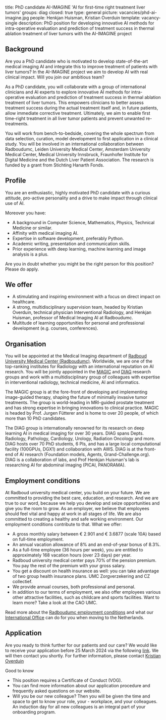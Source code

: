 title: PhD candidate AI-IMAGINE 'AI for first-time right treatment liver tumors'
groups: diag
closed: true
type: general
picture: vacancies/phd-ai-imagine.jpg
people: Henkjan Huisman, Kristian Overduin
template: vacancy-single
description: PhD position for developing innovative AI methods for intra-operative evaluation and prediction of treatment success in thermal ablation treatment of liver tumors with the AI-IMAGINE project

## Background
Are you a PhD candidate who is motivated to develop state-of-the-art medical imaging AI and integrate this to improve treatment of patients with liver tumors? In the AI-IMAGINE project we aim to develop AI with real clinical impact. Will you join our ambitious team? 

As a PhD candidate, you will collaborate with a group of international clinicians and AI experts to explore innovative AI methods for intra-operative evaluation and prediction of treatment success in thermal ablation treatment of liver tumors. This empowers clinicians to better assess treatment success during the actual treatment itself and, in future patients, allow immediate corrective treatment. Ultimately, we aim to enable first time-right treatment in all liver tumor patients and prevent unwanted re-treatments.

You will work from bench-to-bedside, covering the whole spectrum from data selection, curation, model development to first application in a clinical study. You will be involved in an international collaboration between Radboudumc, Leiden University Medical Center, Amsterdam University Medical Center, Medical University Innsbruck, Fraunhofer Institute for Digital Medicine and the Dutch Liver Patient Association. The research is funded by a grant from Stichting Hanarth Fonds.

## Profile
You are an enthusiastic, highly motivated PhD candidate with a curious attitude, pro-active personality and a drive to make impact through clinical use of AI.

Moreover you have:

- A background in Computer Science, Mathematics, Physics, Technical Medicine or similar.
- Affinity with medical imaging AI. 
- Expertise in software development, preferably Python. 
- Academic writing, presentation and communication skills.
- Prior experience with deep learning, machine learning and image analysis is a plus. 

Are you in doubt whether you might be the right person for this position? Please do apply.

## We offer
- A stimulating and inspiring environment with a focus on direct impact on healthcare.
- A strong, multidisciplinary supervision team, headed by Kristian Overduin, technical physician Interventional Radiology, and Henkjan Huisman, professor of Medical Imaging AI at Radboudumc. 
- Multitude of learning opportunities for personal and professional development (e.g. courses, conferences). 

## Organisation
You will be appointed at the Medical Imaging department of [Radboud University Medical Center (Radboudumc)](https://www.radboudumc.nl). Worldwide, we are one of the top-ranking institutes for Radiology with an international reputation on AI research. You will be jointly appointed in the [MAGIC](https://magicnijmegen.nl/) and [DIAG](https://www.diagnijmegen.nl) research groups and work with a multidisciplinary group of colleagues with expertise in interventional radiology, technical medicine, AI and informatics.

The MAGIC group is at the fore-front of developing and implementing image-guided therapy, shaping the future of minimally invasive tumor treatments. The group is world-leading in MRI-guided prostate treatment and has strong expertise in bringing innovations to clinical practice. MAGIC is headed by Prof. Jurgen Fütterer and is home to over 20 people, of which more than 10 PhD candidates.

The DIAG group is internationally renowned for its research on deep learning AI in medical imaging for over 30 years. DIAG spans Depts. Radiology, Pathology, Cardiology, Urology, Radiation Oncology and more. DIAG hosts over 70 PhD students, 6 PIs, and has a large local computational facility (100GPUs, DGX1) and collaboration with AWS. DIAG is at the front-end of AI research (Foundation models, Agents, Grand-Challenge.org). DIAG is a collaboration of labs, and Prof Henkjan Huisman's lab is researching AI for abdominal imaging (PICAI, PANORAMA).

## Employment conditions
At Radboud university medical center, you build on your future. We are committed to providing the best care, education, and research. And we are true to our word, because we help you develop and seize opportunities and give you the room to grow. As an employer, we believe that employees should feel vital and happy at work in all stages of life. We are also committed to creating a healthy and safe working environment. Our employment conditions contribute to that. What we offer: 

- A gross monthly salary between € 2.901 and € 3.6877 (scale 10A) based on full-time employment.
- An annual vacation allowance of 8% and an end-of-year bonus of 8.3%.
- As a full-time employee (36 hours per week), you are entitled to approximately 168 vacation hours (over 23 days) per year.
- Radboud university medical center pays 70% of the pension premium. You pay the rest of the premium with your gross salary.
- You get a discount on health insurance as well: you can take advantage of two group health insurance plans. UMC Zorgverzekering and CZ collectief.
- We provide annual courses, both professional and personal.
- In addition to our terms of employment, we also offer employees various other attractive facilities, such as childcare and sports facilities. Want to learn more? Take a look at the CAO UMC.

Read more about the [Radboudumc employment conditions](https://www.radboudumc.nl/en/working-at/what-do-we-offer/terms-conditions) and what our [International Office](https://www.radboudumc.nl/en/working-at/international-office) can do for you when moving to the Netherlands.

## Application
Are you ready to think further for our patients and our care? We would like to receive your application before 25 March 2024 via the following [link](https://www.radboudumc.nl/en/vacancies/141121-phd-candidate-ai-imagine-ai-for-first-time-right-treatment-liver-tumors). We will then contact you shortly. For further information, please contact [Kristian Overduin](mailto:Kristian.overduin@radboudumc.nl)

Good to know

- This position requires a Certificate of Conduct (VOG).
- You can find more information about our application procedure and frequently asked questions on our website.
- Will you be our new colleague? Then you will be given the time and space to get to know your role, your - workplace, and your colleagues. An induction day for all new colleagues is an integral part of your onboarding program.
